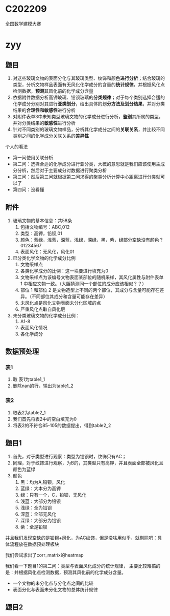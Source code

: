 # C202209
 全国数学建模大赛

 # zyy
 ## 题目
1. 对这些玻璃文物的表面分化与其玻璃类型、纹饰和颜色**进行分析**；结合玻璃的类型，分析文物样品表面有无风化化学成分的含量的**统计规律**，并根据风化点检测数据，**预测**其风化前的化学成分含量
2. 依据附件数据分析高钾玻璃、铅钡玻璃的**分类规律**；对于每个类别选择合适的化学成分分别对其进行**亚类划分**，给出具体的划**分方法及划分结果**，并对分类结果的**合理性和敏感性**进行分析
3. 对附件表单3中未知类型玻璃文物的化学成分进行分析，**鉴别**其所属的类型，并对分类结果的**敏感性**进行分析
4. 针对不同类别的玻璃文物样品，分析其化学成分之间的**关联关系**，并比较不同类别之间的化学成分关联关系的**差异性**

个人的看法
- 第一问使用关联分析
- 第二问：选择合适的化学成分进行亚分类，大概的意思就是我们应该使用主成分分析，然后对于主要成分对数据进行聚类分析
- 第三问：然后第三问就根据第二问求得的聚类分析计算中心距离进行分类就可以了
- 第四问：没看懂

## 附件
1. 玻璃文物的基本信息：共58条
   1. 包括文物编号：ABC,012
   2. 类型：高钾，铅钡,01
   3. 颜色：蓝绿，浅蓝，深蓝，浅绿，深绿，黑，紫，绿部分空缺没有颜色？01234567
   4. 表面风化：无风化，风化01
2. 已分类化学文物的化学成分比例
   1. 文物采样点
   2. 各类化学成分的比例：这一块要进行填充为0
   3. 文物采样点为该编号文物表面某部位的随机采样，其风化属性与附件表单 1 中相应文物一致。（大胆猜测同一个部位的成分应该相似？？）
   4. 部位 1 和部位 2 是文物造型上不同的两个部位，其成分与含量可能存在差异。（不同部位其成分和含量可能存在差异）
   5. 未风化点是风化文物表面未分化区域的点
   6. 严重风化点取自风化层
3. 未分类玻璃文物的化学成分比例：
   1. A1-8
   2. 表面风化情况
   3. 各化学成分


## 数据预处理
### 表1
1. 取 表1为table1_1
2. 删除nan的行，输出为table1_2

### 表2
1. 取表2为table2_1
2. 我们首先将表2中的空白填充为0
3. 将表2的不符合85-105的数据提出，得到table2_2

## 题目1
1. 首先，对于类型进行观察：类型为铅钡时，纹饰只有AC；
2. 同理，对于纹饰进行观察，为B的，其类型只有高钾，并且表面全部被风化且颜色为蓝绿
3. 颜色
   1. 黑：均为A,铅钡，风化
   2. 蓝绿：大本分为高钾
   3. 绿：只有一个，C，铅钡，无风化
   4. 浅蓝：大部分为铅钡
   5. 浅绿：全为铅钡
   6. 深蓝：全部无风化
   7. 深绿：大部分为铅钡
   8. 紫：全是铅钡

并且我们发现空缺的是铅钡+风化，为AC纹饰，但是没啥用似乎，就剔除吧：具体流程放在数据预处理板块

我们尝试求出了corr_matrix的heatmap

我们看一下题目1的第二问：类型与表面风化成分的统计规律，
主要比较难搞的是：并根据风化点检测数据，预测其风化前的化学成分含量。
- 一个文物的未分化点与分化点之间的比较
- 表面分化与表面未分化文物的总体统计规律




## 题目2
